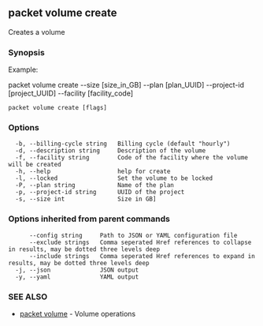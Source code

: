## packet volume create

Creates a volume

### Synopsis

Example:

  packet volume create --size [size_in_GB] --plan [plan_UUID] --project-id [project_UUID] --facility [facility_code]
  
  

```
packet volume create [flags]
```

### Options

```
  -b, --billing-cycle string   Billing cycle (default "hourly")
  -d, --description string     Description of the volume
  -f, --facility string        Code of the facility where the volume will be created
  -h, --help                   help for create
  -l, --locked                 Set the volume to be locked
  -P, --plan string            Name of the plan
  -p, --project-id string      UUID of the project
  -s, --size int               Size in GB]
```

### Options inherited from parent commands

```
      --config string     Path to JSON or YAML configuration file
      --exclude strings   Comma seperated Href references to collapse in results, may be dotted three levels deep
      --include strings   Comma seperated Href references to expand in results, may be dotted three levels deep
  -j, --json              JSON output
  -y, --yaml              YAML output
```

### SEE ALSO

* [packet volume](packet_volume.md)	 - Volume operations

